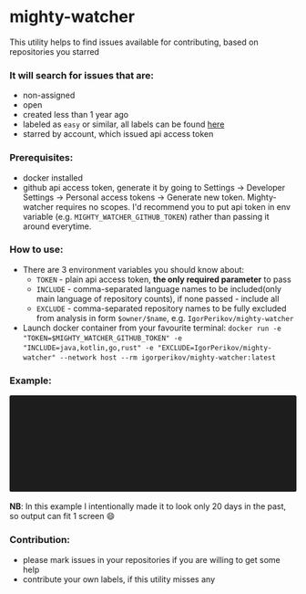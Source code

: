 # mighty-watcher
This utility helps to find issues available for contributing, based on repositories you starred

### It will search for issues that are:
 - non-assigned 
 - open
 - created less than 1 year ago
 - labeled as `easy` or similar, all labels can be found [here](/src/main/kotlin/com/github/igorperikov/mightywatcher/service/ImportService.kt)
 - starred by account, which issued api access token 

### Prerequisites:
 - docker installed
 - github api access token, generate it by going to Settings -> Developer Settings -> Personal access tokens -> Generate new token.
  Mighty-watcher requires no scopes. 
  I'd recommend you to put api token in env variable (e.g. `MIGHTY_WATCHER_GITHUB_TOKEN`) rather than passing it around everytime.  

### How to use:
 - There are 3 environment variables you should know about:
   - `TOKEN` - plain api access token, **the only required parameter** to pass
   - `INCLUDE` - comma-separated language names to be included(only main language of repository counts), if none passed - include all 
   - `EXCLUDE` - comma-separated repository names to be fully excluded from analysis in form `$owner/$name`, e.g. `IgorPerikov/mighty-watcher`
 - Launch docker container from your favourite terminal: `docker run -e "TOKEN=$MIGHTY_WATCHER_GITHUB_TOKEN" -e "INCLUDE=java,kotlin,go,rust" -e "EXCLUDE=IgorPerikov/mighty-watcher" --network host --rm igorperikov/mighty-watcher:latest`
 
### Example:
<p align="center"><img src="/docs/example.gif?raw=true"/></p>

**NB**: In this example I intentionally made it to look only 20 days in the past, so output can fit 1 screen :smile:

### Contribution:
 - please mark issues in your repositories if you are willing to get some help
 - contribute your own labels, if this utility misses any
